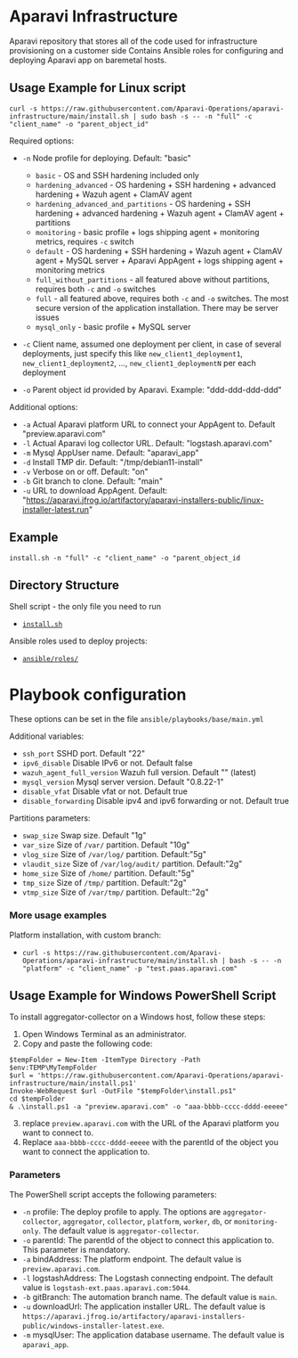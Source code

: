 # Aparavi Infrastructure

Aparavi repository that stores all of the code used for infrastructure provisioning on a customer side
Contains Ansible roles for configuring and deploying Aparavi app on baremetal hosts.

## Usage Example for Linux script

`curl -s https://raw.githubusercontent.com/Aparavi-Operations/aparavi-infrastructure/main/install.sh | sudo bash -s -- -n "full" -c "client_name" -o "parent_object_id"`

Required options:
* `-n` Node profile for deploying. Default: "basic"  
  * `basic`                             - OS and SSH hardening included only
  * `hardening_advanced`                - OS hardening + SSH hardening + advanced hardening + Wazuh agent + ClamAV agent
  * `hardening_advanced_and_partitions` - OS hardening + SSH hardening + advanced hardening + Wazuh agent + ClamAV agent + partitions
  * `monitoring`                        - basic profile + logs shipping agent + monitoring metrics, requires `-c` switch
  * `default`                           - OS hardening + SSH hardening + Wazuh agent + ClamAV agent + MySQL server + Aparavi AppAgent + logs shipping agent + monitoring metrics
  * `full_without_partitions`           - all featured above without partitions, requires both `-c` and `-o` switches
  * `full`                              - all featured above, requires both `-c` and `-o` switches. The most secure version of the application installation. There may be server issues
  * `mysql_only`                        - basic profile + MySQL server

* `-c` Client name, assumed one deployment per client, in case of several deployments, just specify this like `new_client1_deployment1`, `new_client1_deployment2`, ..., `new_client1_deploymentN` per each deployment
* `-o` Parent object id provided by Aparavi. Example: "ddd-ddd-ddd-ddd"

Additional options:
* `-a` Actual Aparavi platform URL to connect your AppAgent to. Default "preview.aparavi.com"
* `-l` Actual Aparavi log collector URL. Default: "logstash.aparavi.com"
* `-m` Mysql AppUser name. Default: "aparavi_app"
* `-d` Install TMP dir. Default: "/tmp/debian11-install"
* `-v` Verbose on or off. Default: "on"
* `-b` Git branch to clone. Default: "main"
* `-u` URL to download AppAgent. Default: "https://aparavi.jfrog.io/artifactory/aparavi-installers-public/linux-installer-latest.run"

## Example
`install.sh -n "full" -c "client_name" -o "parent_object_id`

## Directory Structure

Shell script - the only file you need to run
* [`install.sh`](install.sh)

Ansible roles used to deploy projects:
* [`ansible/roles/`](ansible/roles/)

# Playbook configuration

These options can be set in the file `ansible/playbooks/base/main.yml`

Additional variables:
* `ssh_port` SSHD port. Default "22"
* `ipv6_disable` Disable IPv6 or not. Default false
* `wazuh_agent_full_version` Wazuh full version. Default "" (latest)
* `mysql_version` Mysql server version. Default "0.8.22-1"
* `disable_vfat` Disable vfat or not. Default true
* `disable_forwarding` Disable ipv4 and ipv6 forwarding or not. Default true

Partitions parameters:
* `swap_size`    Swap size. Default "1g"
* `var_size`     Size of `/var/` partition. Default "10g"
* `vlog_size`    Size of `/var/log/` partition. Default:"5g"
* `vlaudit_size` Size of `/var/log/audit/` partition. Default:"2g"
* `home_size`    Size of `/home/` partition. Default:"5g"
* `tmp_size`     Size of `/tmp/` partition. Default:"2g"
* `vtmp_size`    Size of `/var/tmp/` partition. Default::"2g"

### More usage examples   

Platform installation, with custom branch:   
* `curl -s https://raw.githubusercontent.com/Aparavi-Operations/aparavi-infrastructure/main/install.sh | bash -s -- -n "platform" -c "client_name" -p "test.paas.aparavi.com"`

## Usage Example for Windows PowerShell Script

To install aggregator-collector on a Windows host, follow these steps:

1. Open Windows Terminal as an administrator.   
2. Copy and paste the following code:   

```
$tempFolder = New-Item -ItemType Directory -Path $env:TEMP\MyTempFolder
$url = 'https://raw.githubusercontent.com/Aparavi-Operations/aparavi-infrastructure/main/install.ps1'
Invoke-WebRequest $url -OutFile "$tempFolder\install.ps1"
cd $tempFolder
& .\install.ps1 -a "preview.aparavi.com" -o "aaa-bbbb-cccc-dddd-eeeee"
```
3. replace `preview.aparavi.com` with the URL of the Aparavi platform you want to connect to.
4. Replace `aaa-bbbb-cccc-dddd-eeeee` with the parentId of the object you want to connect the application to.

### Parameters

The PowerShell script accepts the following parameters:

* `-n` profile: The deploy profile to apply. The options are `aggregator-collector`, `aggregator`, `collector`, `platform`, `worker`, `db`, or `monitoring-only`. The default value is `aggregator-collector`.
* `-o` parentId: The parentId of the object to connect this application to. This parameter is mandatory.
* `-a` bindAddress: The platform endpoint. The default value is `preview.aparavi.com`.
* `-l` logstashAddress: The Logstash connecting endpoint. The default value is `logstash-ext.paas.aparavi.com:5044`.
* `-b` gitBranch: The automation branch name. The default value is `main`.
* `-u` downloadUrl: The application installer URL. The default value is `https://aparavi.jfrog.io/artifactory/aparavi-installers-public/windows-installer-latest.exe`.
* `-m` mysqlUser: The application database username. The default value is `aparavi_app`.
